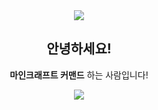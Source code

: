 <div align="center">
<img src="https://capsule-render.vercel.app/api?type=waving&color=BDBDC8&height=150&section=header" />

## 안녕하세요!
**마인크래프트 커맨드** 하는 사람입니다!

<img src="https://capsule-render.vercel.app/api?type=waving&color=BDBDC8&height=150&section=footer" />
</div>

